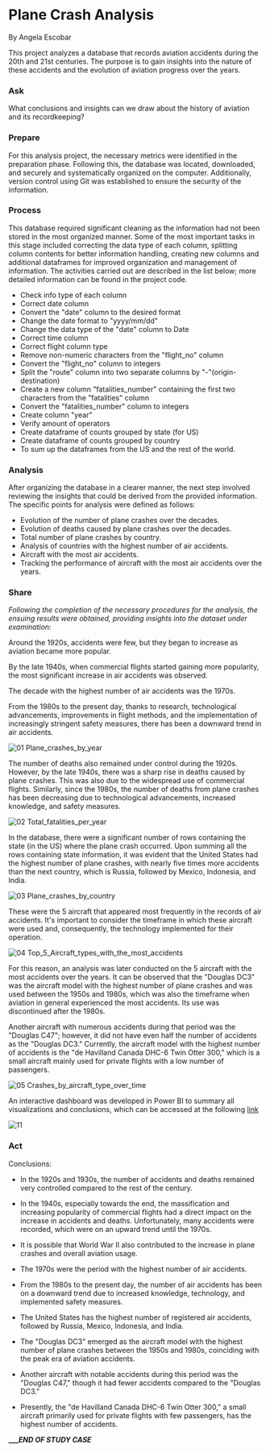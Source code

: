 # Plane Crash Analysis
By Angela Escobar

This project analyzes a database that records aviation accidents during the 20th and 21st centuries. The purpose is to gain insights into the nature of these accidents and the evolution of aviation progress over the years.


### **Ask**

What conclusions and insights can we draw about the history of aviation and its recordkeeping?

### **Prepare**

For this analysis project, the necessary metrics were identified in the preparation phase. Following this, the database was located, downloaded, and securely and systematically organized on the computer. Additionally, version control using Git was established to ensure the security of the information.

### **Process**

This database required significant cleaning as the information had not been stored in the most organized manner. Some of the most important tasks in this stage included correcting the data type of each column, splitting column contents for better information handling, creating new columns and additional dataframes for improved organization and management of information. The activities carried out are described in the list below; more detailed information can be found in the project code.


* Check info type of each column
* Correct date column
* Convert the "date" column to the desired format
* Change the date format to "yyyy/mm/dd"
* Change the data type of the "date" column to Date
* Correct time column 
* Correct flight column type
* Remove non-numeric characters from the "flight_no" column
* Convert the "flight_no" column to integers
* Split the "route" column into two separate columns by "-"(origin-destination)
* Create a new column "fatalities_number" containing the first two characters from the "fatalities" column
* Convert the "fatalities_number" column to integers
* Create column "year"
* Verify amount of operators
* Create dataframe of counts grouped by state (for US)
* Create dataframe of counts grouped by country
* To sum up the dataframes from the US and the rest of the world.

### **Analysis**


After organizing the database in a clearer manner, the next step involved reviewing the insights that could be derived from the provided information. The specific points for analysis were defined as follows:

* Evolution of the number of plane crashes over the decades.
* Evolution of deaths caused by plane crashes over the decades.
* Total number of plane crashes by country.
* Analysis of countries with the highest number of air accidents.
* Aircraft with the most air accidents.
* Tracking the performance of aircraft with the most air accidents over the years.

### **Share**

*Following the completion of the necessary procedures for the analysis, the ensuing results were obtained, providing insights into the dataset under examination:*


Around the 1920s, accidents were few, but they began to increase as aviation became more popular.

By the late 1940s, when commercial flights started gaining more popularity, the most significant increase in air accidents was observed.

The decade with the highest number of air accidents was the 1970s.

From the 1980s to the present day, thanks to research, technological advancements, improvements in flight methods, and the implementation of increasingly stringent safety measures, there has been a downward trend in air accidents.

![01 Plane_crashes_by_year](https://github.com/Angela1611/Plane_Crash_Analysis/assets/158333155/399d617b-a9cb-4f9b-b89b-e16d5ec1ed35)



The number of deaths also remained under control during the 1920s. However, by the late 1940s, there was a sharp rise in deaths caused by plane crashes. This was also due to the widespread use of commercial flights. Similarly, since the 1980s, the number of deaths from plane crashes has been decreasing due to technological advancements, increased knowledge, and safety measures.


![02 Total_fatalities_per_year](https://github.com/Angela1611/Plane_Crash_Analysis/assets/158333155/2a9a02a6-66a8-4af4-b526-7a8b9dafc04f)


In the database, there were a significant number of rows containing the state (in the US) where the plane crash occurred. Upon summing all the rows containing state information, it was evident that the United States had the highest number of plane crashes, with nearly five times more accidents than the next country, which is Russia, followed by Mexico, Indonesia, and India.


![03 Plane_crashes_by_country](https://github.com/Angela1611/Plane_Crash_Analysis/assets/158333155/e5f4343b-ad1c-45ce-84ab-3c4916adc65b)





These were the 5 aircraft that appeared most frequently in the records of air accidents. It's important to consider the timeframe in which these aircraft were used and, consequently, the technology implemented for their operation. 





![04 Top_5_Aircraft_types_with_the_most_accidents](https://github.com/Angela1611/Plane_Crash_Analysis/assets/158333155/1764bb85-b42d-4d03-8b6d-e24b910ba0fc)



For this reason, an analysis was later conducted on the 5 aircraft with the most accidents over the years. It can be observed that the "Douglas DC3" was the aircraft model with the highest number of plane crashes and was used between the 1950s and 1980s, which was also the timeframe when aviation in general experienced the most accidents. Its use was discontinued after the 1980s.

Another aircraft with numerous accidents during that period was the "Douglas C47"; however, it did not have even half the number of accidents as the "Douglas DC3." Currently, the aircraft model with the highest number of accidents is the "de Havilland Canada DHC-6 Twin Otter 300," which is a small aircraft mainly used for private flights with a low number of passengers.

![05 Crashes_by_aircraft_type_over_time](https://github.com/Angela1611/Plane_Crash_Analysis/assets/158333155/a5f464a3-635d-43e8-bcd5-3c0af74fd2ba)

An interactive dashboard was developed in Power BI to summary all visualizations and conclusions, which can be accessed at the following [link](https://app.powerbi.com/groups/me/reports/9f713b16-cf0c-4425-ad58-8f92fc086973?pbi_source=desktop)

![11](https://github.com/Angela1611/Plane_Crash_Analysis/assets/158333155/54a52b13-ea0e-4ebc-ae58-3c5465833aaa)


### **Act**

Conclusions:

* In the 1920s and 1930s, the number of accidents and deaths remained very controlled compared to the rest of the century.

* In the 1940s, especially towards the end, the massification and increasing popularity of commercial flights had a direct impact on the increase in accidents and deaths. Unfortunately, many accidents were recorded, which were on an upward trend until the 1970s.

* It is possible that World War II also contributed to the increase in plane crashes and overall aviation usage.

* The 1970s were the period with the highest number of air accidents.

* From the 1980s to the present day, the number of air accidents has been on a downward trend due to increased knowledge, technology, and implemented safety measures.

* The United States has the highest number of registered air accidents, followed by Russia, Mexico, Indonesia, and India.

* The "Douglas DC3" emerged as the aircraft model with the highest number of plane crashes between the 1950s and 1980s, coinciding with the peak era of aviation accidents.

* Another aircraft with notable accidents during this period was the "Douglas C47," though it had fewer accidents compared to the "Douglas DC3."

* Presently, the "de Havilland Canada DHC-6 Twin Otter 300," a small aircraft primarily used for private flights with few passengers, has the highest number of accidents.






**__________________END OF STUDY CASE_______________**
